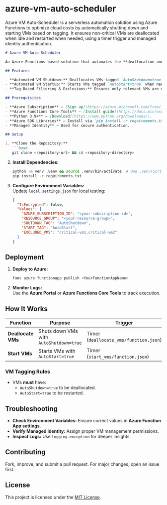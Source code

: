 # azure-vm-auto-scheduler
Azure VM Auto-Scheduler is a serverless automation solution using Azure Functions to optimize cloud costs by automatically shutting down and starting VMs based on tagging. It ensures non-critical VMs are deallocated when idle and restarted when needed, using a timer trigger and managed identity authentication. 

```markdown
# Azure VM Auto-Scheduler

An Azure Functions–based solution that automates the **deallocation and startup** of **non-critical VMs** based on tagging, optimizing cloud costs and resource availability.

## Features

- **Automated VM Shutdown:** Deallocates VMs tagged `AutoShutdown=true` to reduce costs.  
- **Automated VM Startup:** Starts VMs tagged `AutoStart=true` when needed.  
- **Tag-Based Filtering & Exclusions:** Ensures only relevant VMs are managed while excluding critical ones.

## Prerequisites

- **Azure Subscription** – [Sign up](https://azure.microsoft.com/free/) if needed.  
- **Azure Functions Core Tools** – [Install guide](https://docs.microsoft.com/en-us/azure/azure-functions/functions-run-local).  
- **Python 3.9+** – [Download](https://www.python.org/downloads/).  
- **Azure SDK Libraries** – Install via `pip install -r requirements.txt`.  
- **Managed Identity** – Used for secure authentication.

## Setup

1. **Clone the Repository:**  
   ```bash
   git clone <repository-url> && cd <repository-directory>
   ```

2. **Install Dependencies:**  
   ```bash
   python -m venv .venv && source .venv/bin/activate  # Use .venv\Scripts\activate on Windows
   pip install -r requirements.txt
   ```

3. **Configure Environment Variables:**  
   Update `local.settings.json` for local testing:
   ```json
   {
     "IsEncrypted": false,
     "Values": {
       "AZURE_SUBSCRIPTION_ID": "<your-subscription-id>",
       "RESOURCE_GROUP": "<your-resource-group>",
       "SHUTDOWN_TAG": "AutoShutdown",
       "START_TAG": "AutoStart",
       "EXCLUDED_VMS": "critical-vm1,critical-vm2"
     }
   }
   ```

## Deployment

1. **Deploy to Azure:**  
   ```bash
   func azure functionapp publish <YourFunctionAppName>
   ```

2. **Monitor Logs:**  
   Use the **Azure Portal** or **Azure Functions Core Tools** to track execution.

## How It Works

| Function | Purpose | Trigger |
|----------|---------|---------|
| **Deallocate VMs** | Shuts down VMs with `AutoShutdown=true` | Timer (`deallocate_vms/function.json`) |
| **Start VMs** | Starts VMs with `AutoStart=true` | Timer (`start_vms/function.json`) |

### VM Tagging Rules

- VMs **must** have:
  - `AutoShutdown=true` to be deallocated.
  - `AutoStart=true` to be restarted.

## Troubleshooting

- **Check Environment Variables:** Ensure correct values in **Azure Function App settings**.  
- **Verify Managed Identity:** Assign proper VM management permissions.  
- **Inspect Logs:** Use `logging.exception` for deeper insights.

## Contributing

Fork, improve, and submit a pull request. For major changes, open an issue first.

## License

This project is licensed under the [MIT License](LICENSE).
```
